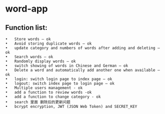 # word-app

## Function list:

	•	Store words – ok
	•	Avoid storing duplicate words – ok
	•	update category and numbers of words after adding and deleting – ok
	•	Search words – ok
	•	Randomly display words – ok
	•	switch showing of words in Chinese and German – ok
	•	Delete a word and automatically add another one when available – ok
	•	login: switch login page to index page – ok
	•	logout: switch index page to login page – ok
	•	Multiple users management - ok
	•	add a function to review words -ok
	•	add a function to change category - ok
	•	search 里面 删除后的更新问题
	•	bcrypt encryption, JWT (JSON Web Token) and SECRET_KEY 

 